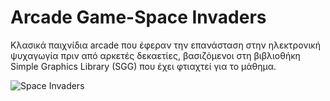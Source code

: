 # Arcade Game-Space Invaders

Κλασικά παιχνίδια arcade που έφεραν την επανάσταση στην ηλεκτρονική ψυχαγωγία πριν από αρκετές δεκαετίες, βασιζόμενοι στη 
βιβλιοθήκη Simple Graphics Library (SGG) που έχει φτιαχτεί για το μάθημα.

![Space Invaders](Space.jpg "Space_Start")
